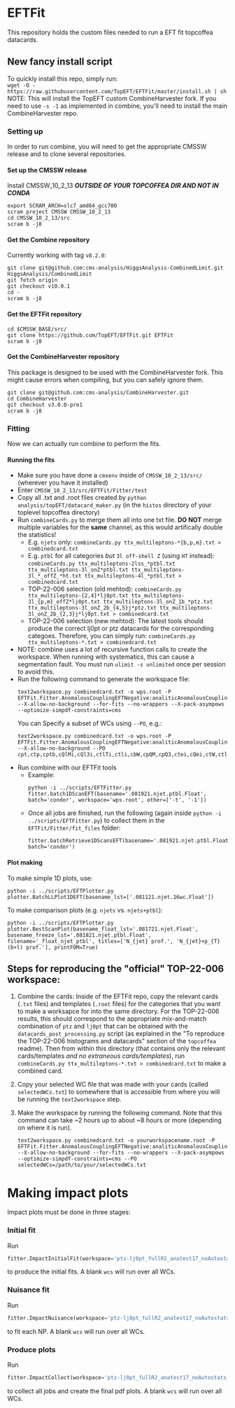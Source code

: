 # EFTFit
This repository holds the custom files needed to run a EFT fit topcoffea datacards.

## New fancy install script
To quickly install this repo, simply run:<br>
`wget -O - https://raw.githubusercontent.com/TopEFT/EFTFit/master/install.sh | sh`<br>
NOTE: This will install the TopEFT custom CombineHarvester fork. If you need to use `-s -1` as implemented in combine, you'll need to install the main CombineHarvester repo.

### Setting up
 
  In order to run combine, you will need to get the appropriate CMSSW release and to clone several repositories.

#### Set up the CMSSW release
Install CMSSW_10_2_13 ***OUTSIDE OF YOUR TOPCOFFEA DIR AND NOT IN CONDA***
```
export SCRAM_ARCH=slc7_amd64_gcc700
scram project CMSSW CMSSW_10_2_13
cd CMSSW_10_2_13/src
scram b -j8
```

#### Get the Combine repository
Currently working with tag `v8.2.0`:

```
git clone git@github.com:cms-analysis/HiggsAnalysis-CombinedLimit.git HiggsAnalysis/CombinedLimit
git fetch origin
git checkout v10.0.1
cd -
scram b -j8
```

#### Get the EFTFit repository
```
cd $CMSSW_BASE/src/
git clone https://github.com/TopEFT/EFTFit.git EFTFit
scram b -j8
```

#### Get the CombineHarvester repository
This package is designed to be used with the CombineHarvester fork. This might cause errors when compiling, but you can safely ignore them.

```
git clone git@github.com:cms-analysis/CombineHarvester.git
cd CombineHarvester
git checkout v3.0.0-pre1
scram b -j8
```


### Fitting

Now we can actually run combine to perform the fits.

#### Running the fits
- Make sure you have done a `cmsenv` inside of `CMSSW_10_2_13/src/` (wherever you have it installed)
- Enter `CMSSW_10_2_13/src/EFTFit/Fitter/test`
- Copy all .txt and .root files created by `python analysis/topEFT/datacard_maker.py` (in the `histos` directory of your toplevel topcoffea directory)
- Run `combineCards.py` to merge them all into one txt file. **DO NOT** merge multiple variables for the **same** channel, as this would artifically double the statistics!
  - E.g. `njets` only: `combineCards.py ttx_multileptons-*{b,p,m}.txt > combinedcard.txt`
  - E.g. `ptbl` for all categories _but_ `3l off-shell Z` (using `HT` instead): `combineCards.py ttx_multileptons-2lss_*ptbl.txt ttx_multileptons-3l_onZ*ptbl.txt ttx_multileptons-3l_*_offZ_*ht.txt ttx_multileptons-4l_*ptbl.txt > combinedcard.txt`
  - TOP-22-006 selection (old mehtod): `combineCards.py ttx_multileptons-{2,4}*lj0pt.txt ttx_multileptons-3l_{p,m}_offZ*lj0pt.txt ttx_multileptons-3l_onZ_1b_*ptz.txt ttx_multileptons-3l_onZ_2b_{4,5}j*ptz.txt ttx_multileptons-3l_onZ_2b_{2,3}j*lj0pt.txt > combinedcard.txt`
  - TOP-22-006 selection (new mehtod): The latest tools should produce the correct lj0pt or ptz datacards for the corresponding categoes. Therefore, you can simply run: `combineCards.py ttx_multileptons-*.txt > combinedcard.txt`
- NOTE: combine uses a lot of recursive function calls to create the workspace. When running with systematics, this can cause a segmentation fault. You must run `ulimit -s unlimited` once per session to avoid this.
- Run the following command to generate the workspace file:
    ```
    text2workspace.py combinedcard.txt -o wps.root -P EFTFit.Fitter.AnomalousCouplingEFTNegative:analiticAnomalousCouplingEFTNegative --X-allow-no-background --for-fits --no-wrappers --X-pack-asympows --optimize-simpdf-constraints=cms
    ``` 
    You can Specify a subset of WCs using `--PO`, e.g.:
    ```
    text2workspace.py combinedcard.txt -o wps.root -P EFTFit.Fitter.AnomalousCouplingEFTNegative:analiticAnomalousCouplingEFTNegative --X-allow-no-background --PO cpt,ctp,cptb,cQlMi,cQl3i,ctlTi,ctli,cbW,cpQM,cpQ3,ctei,cQei,ctW,ctlSi,ctZ,ctG
    ```
- Run combine with our EFTFit tools
  - Example:
    ```
    python -i ../scripts/EFTFitter.py
    fitter.batch1DScanEFT(basename='.081921.njet.ptbl.Float', batch='condor', workspace='wps.root', other=['-t', '-1'])
    ```
  - Once all jobs are finished, run the following (again inside `python -i ../scripts/EFTFitter.py`) to collect them in the `EFTFit/Fitter/fit_files` folder: 
    ```
    fitter.batchRetrieve1DScansEFT(basename='.081921.njet.ptbl.Float', batch='condor')
    ````

#### Plot making

To make simple 1D plots, use:
```
python -i ../scripts/EFTPlotter.py
plotter.BatchLLPlot1DEFT(basename_lst=['.081121.njet.16wc.Float'])
```
To make comparison plots (e.g. `njets` vs. `njets+ptbl`):
```
python -i ../scripts/EFTPlotter.py
plotter.BestScanPlot(basename_float_lst='.081721.njet.Float', basename_freeze_lst='.081821.njet.ptbl.Float', filename='_float_njet_ptbl', titles=['N_{jet} prof.', 'N_{jet}+p_{T}(b+l) prof.'], printFOM=True)
```
## Steps for reproducing the "official" TOP-22-006 workspace:
1. Combine the cards: Inside of the EFTFit repo, copy the relevant cards (`.txt` files) and templates (`.root` files) for the categories that you want to make a worksapce for into the same directory. For the TOP-22-006 results, this should correspond to the appropriate mix-and-match combination of `ptz` and `lj0pt` that can be obtained with the `datacards_post_processing.py` script (as explained in the "To reproduce the TOP-22-006 histograms and datacards" section of the `topcoffea` readme). Then from within this directory (that contains only the relevant cards/templates _and no extraneous cards/templates_), run `combineCards.py ttx_multileptons-*.txt > combinedcard.txt` to make a combined card. 
1. Copy your selected WC file that was made with your cards (called `selectedWCs.txt`) to somewhere that is accessible from where you will be running the `text2workspace` step.  
1. Make the workspace by running the following command. Note that this command can take ~2 hours up to about ~8 hours or more (depending on where it is run). 

    ```
    text2workspace.py combinedcard.txt -o yourworkspacename.root -P EFTFit.Fitter.AnomalousCouplingEFTNegative:analiticAnomalousCouplingEFTNegative --X-allow-no-background --for-fits --no-wrappers --X-pack-asympows --optimize-simpdf-constraints=cms --PO selectedWCs=/path/to/your/selectedWCs.txt
    ```


# Making impact plots
Impact plots must be done in three stages:
### Initial fit
Run 
```python
fitter.ImpactInitialFit(workspace='ptz-lj0pt_fullR2_anatest17_noAutostats_withSys.root', wcs=[])
```
to produce the initial fits. A blank `wcs` will run over all WCs.
### Nuisance fit
Run 
```python
fitter.ImpactNuisance(workspace='ptz-lj0pt_fullR2_anatest17_noAutostats_withSys.root', wcs=[])
```
to fit each NP. A blank `wcs` will run over all WCs.
### Produce plots
Run 
```python
fitter.ImpactCollect(workspace='ptz-lj0pt_fullR2_anatest17_noAutostats_withSys.root', wcs=[])
```
to collect all jobs and create the final pdf plots. A blank `wcs` will run over all WCs.
